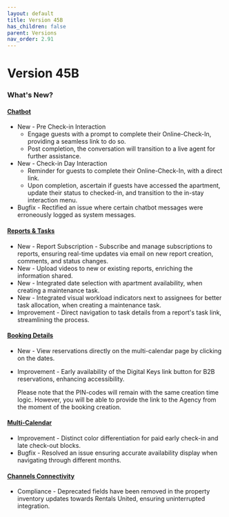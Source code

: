 ```yaml
---
layout: default
title: Version 45B
has_children: false
parent: Versions
nav_order: 2.91
---
```



# Version 45B

### What's New?

#### <u>Chatbot</u>
- New - Pre Check-in Interaction
  - Engage guests with a prompt to complete their Online-Check-In, providing a seamless link to do so.
  - Post completion, the conversation will transition to a live agent for further assistance.
- New - Check-in Day Interaction
  - Reminder for guests to complete their Online-Check-In, with a direct link.
  - Upon completion, ascertain if guests have accessed the apartment, update their status to checked-in, and transition to the in-stay interaction menu.
- Bugfix - Rectified an issue where certain chatbot messages were erroneously logged as system messages.

#### <u>Reports & Tasks</u>
- New - Report Subscription - Subscribe and manage subscriptions to reports, ensuring real-time updates via email on new report creation, comments, and status changes.
- New - Upload videos to new or existing reports, enriching the information shared.
- New - Integrated date selection with apartment availability, when creating a maintenance task.
- New - Integrated visual workload indicators next to assignees for better task allocation, when creating a maintenance task.
- Improvement - Direct navigation to task details from a report's task link, streamlining the process.

#### <u>Booking Details</u>
-  New - View reservations directly on the multi-calendar page by clicking on the dates.
-  Improvement - Early availability of the Digital Keys link button for B2B reservations, enhancing accessibility.

    Please note that the PIN-codes will remain with the same creation time logic. However, you will be able to provide the link to the Agency from the moment of the booking creation.

#### <u>Multi-Calendar</u>
* Improvement - Distinct color differentiation for paid early check-in and late check-out blocks.
* Bugfix - Resolved an issue ensuring accurate availability display when navigating through different months.

#### <u>Channels Connectivity</u>
- Compliance - Deprecated fields have been removed in the property inventory updates towards Rentals United, ensuring uninterrupted integration.

